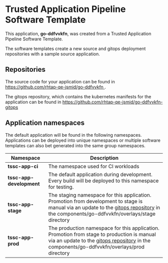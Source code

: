 # Trusted Application Pipeline Software Template

This application, **go-ddfvvkfn**, was created from a Trusted Application Pipeline Software Template.

The software templates create a new source and gitops deployment repositories with a sample source application. 

## Repositories

The source code for your application can be found in [https://github.com/rhtap-qe-jsmid/go-ddfvvkfn ](https://github.com/rhtap-qe-jsmid/go-ddfvvkfn ).
 
The gitops repository, which contains the kubernetes manifests for the application can be found in 
[https://github.com/rhtap-qe-jsmid/go-ddfvvkfn-gitops ](https://github.com/rhtap-qe-jsmid/go-ddfvvkfn-gitops ) 

## Application namespaces 

The default application will be found in the following namespaces. Applications can be deployed into unique namespaces or multiple software templates can also bet generated into the same group namespaces.  

|  Namespace   |  Description   |  
| -------- | -------- |
| **tssc-app-ci** | The namespace used for CI workloads |
| **tssc-app-development** | The default application during development. Every build will be deployed to this namespace for testing. |
| **tssc-app-stage** | The staging namespace for this application. Promotion from development to stage is manual via an update to the [gitops repository](https://github.com/rhtap-qe-jsmid/go-ddfvvkfn-gitops ) in the components/go-ddfvvkfn/overlays/stage directory |
| **tssc-app-prod** | The production namespace for this application. Promotion from stage to production is manual via an update to the [gitops repository](https://github.com/rhtap-qe-jsmid/go-ddfvvkfn-gitops ) in the components/go-ddfvvkfn/overlays/prod directory |
